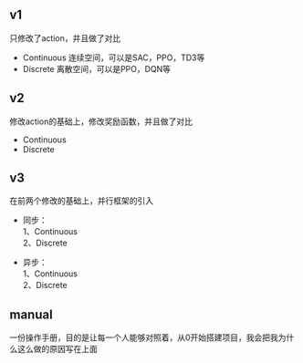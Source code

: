 ## v1
只修改了action，并且做了对比  
- Continuous 连续空间，可以是SAC，PPO，TD3等
- Discrete 离散空间，可以是PPO，DQN等


## v2
修改action的基础上，修改奖励函数，并且做了对比
- Continuous
- Discrete


## v3
在前两个修改的基础上，并行框架的引入
- 同步：  
1、Continuous  
2、Discrete  


- 异步：  
1、Continuous  
2、Discrete  





## manual
一份操作手册，目的是让每一个人能够对照着，从0开始搭建项目，我会把我为什么这么做的原因写在上面